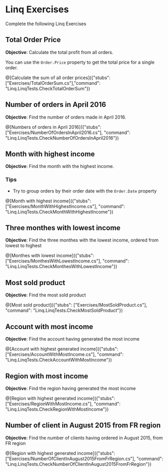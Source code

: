 # Linq Exercises

Complete the following Linq Exercises

## Total Order Price

__Objective__: Calculate the total profit from all orders.

You can use the ``Order.Price`` property to get the total price for a single order.

@[Calculate the sum of all order prices]({"stubs": ["Exercises/TotalOrderSum.cs"],"command": "Linq.LinqTests.CheckTotalOrderSum"})

## Number of orders in April 2016

__Objective__: Find the number of orders made in April 2016.

@[Numbers of orders in April 2016]({"stubs": ["Exercises/NumberOfOrdersInApril2016.cs"], "command": "Linq.LinqTests.CheckNumberOfOrdersInApril2016"})

## Month with highest income

__Objective__: Find the month with the highest income.

### Tips

* Try to group orders by their order date with the ``Order.Date`` property

@[Month with highest income]({"stubs": ["Exercises/MonthWithHighestIncome.cs"], "command": "Linq.LinqTests.CheckMonthWithHighestIncome"})

## Three monthes with lowest income

__Objective__: Find the three monthes with the lowest income, ordered from lowest to highest

@[Monthes with lowest income]({"stubs": ["Exercises/MonthesWithLowestIncome.cs"], "command": "Linq.LinqTests.CheckMonthesWithLowestIncome"})

## Most sold product

__Objective__: Find the most sold product

@[Most sold product]({"stubs": ["Exercises/MostSoldProduct.cs"], "command": "Linq.LinqTests.CheckMostSoldProduct"})

## Account with most income

__Objective__: Find the account having generated the most income

@[Account with highest generated income]({"stubs": ["Exercises/AccountWithMostIncome.cs"], "command": "Linq.LinqTests.CheckAccountWithMostIncome"})

## Region with most income

__Objective__: Find the region having generated the most income

@[Region with highest generated income]({"stubs": ["Exercises/RegionWithMostIncome.cs"], "command": "Linq.LinqTests.CheckRegionWithMostIncome"})

## Number of client in August 2015 from FR region

__Objective__: Find the number of clients having ordered in August 2015, from FR region

@[Region with highest generated income]({"stubs": ["Exercises/NumberOfClientInAugust2015FromFrRegion.cs"], "command": "Linq.LinqTests.CheckNumberOfClientInAugust2015FromFrRegion"})